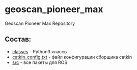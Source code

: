 # geoscan_pioneer_max
Geoscan Pioneer Max Repository

## Состав:
* [classes](https://github.com/IlyaDanilenko/geoscan_pioneer_max/tree/master/geoscan_ws/classes) - Python3 классы
* [catkin_config.txt](https://github.com/IlyaDanilenko/geoscan_pioneer_max/blob/master/geoscan_ws/config_catkin.txt) - файл конфигурации сборщика catkin
* [src](https://github.com/IlyaDanilenko/geoscan_pioneer_max/tree/master/geoscan_ws/src) - все пакеты для ROS
